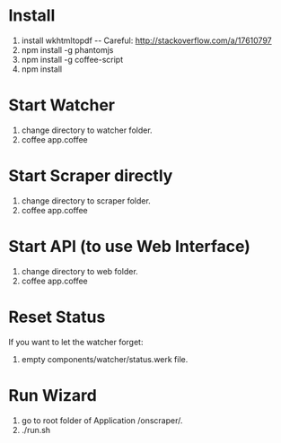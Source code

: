 # Install
  1. install wkhtmltopdf -- Careful: http://stackoverflow.com/a/17610797
  2. npm install -g phantomjs
  3. npm install -g coffee-script
  4. npm install

# Start Watcher
  1. change directory to watcher folder.
  2. coffee app.coffee

# Start Scraper directly
  1. change directory to scraper folder.
  2. coffee app.coffee

# Start API (to use Web Interface)
  1. change directory to web folder.
  2. coffee app.coffee

# Reset Status
If you want to let the watcher forget:
  1. empty components/watcher/status.werk file. 

# Run Wizard
  1. go to root folder of Application /onscraper/.
  2. ./run.sh